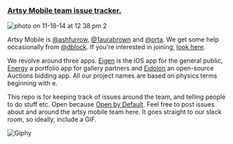 ### [Artsy Mobile team issue tracker.](https://github.com/artsy/mobile/issues)

![photo on 11-18-14 at 12 38 pm 2](https://cloud.githubusercontent.com/assets/49038/5092798/0ed5628a-6f20-11e4-84ed-49261933188d.jpg)

Artsy Mobile is [@ashfurrow](https://github.com/ashfurrow), [@1aurabrown](https://github.com/1aurabrown) and [@orta](https://github.com/orta). We get some help occasionally from [@dblock](https://github.com/dblock). If you're interested in joining, [look here](https://artsy.net/job/mobile-engineer).

We revolve around three apps. [Eigen](http://iphone.artsy.net) is the iOS app for the general public,  [Energy](http://orta.io/#folio-header-unit) a portfolio app for gallery partners and [Eidolon](https://github.com/artsy/eidolon/) an open-source Auctions bidding app. All our project names are based on physics terms beginning with e.

This repo is for keeping track of issues around the team, and telling people to do stuff etc. Open because [Open by Default](http://code.dblock.org/open-source-is-simply-part-of-my-teams-job-description). Feel free to post issues about and around the artsy mobile team here. It goes straight to our slack room, so ideally, include a GIF.

![Giphy](http://media0.giphy.com/media/4shDCBDIxSPW8/giphy.gif)
